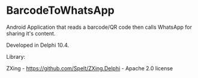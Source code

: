 # BarcodeToWhatsApp

Android Application that reads a barcode/QR code then calls WhatsApp for sharing it's content.

Developed in Delphi 10.4.

Library: 

ZXing - https://github.com/Spelt/ZXing.Delphi - Apache 2.0 license
